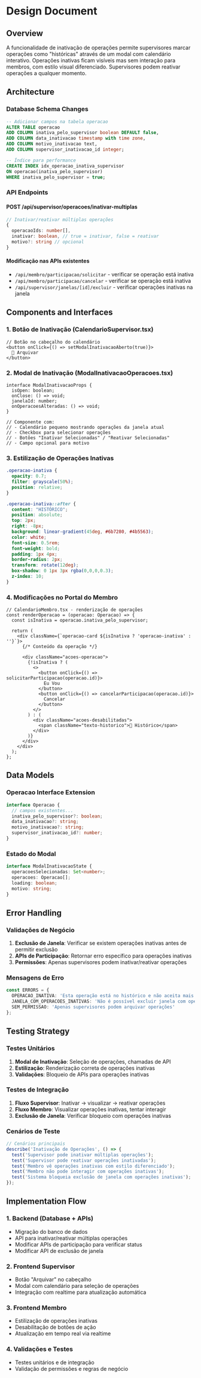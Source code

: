 # Design Document

## Overview

A funcionalidade de inativação de operações permite supervisores marcar operações como "históricas" através de um modal com calendário interativo. Operações inativas ficam visíveis mas sem interação para membros, com estilo visual diferenciado. Supervisores podem reativar operações a qualquer momento.

## Architecture

### Database Schema Changes

```sql
-- Adicionar campos na tabela operacao
ALTER TABLE operacao 
ADD COLUMN inativa_pelo_supervisor boolean DEFAULT false,
ADD COLUMN data_inativacao timestamp with time zone,
ADD COLUMN motivo_inativacao text,
ADD COLUMN supervisor_inativacao_id integer;

-- Índice para performance
CREATE INDEX idx_operacao_inativa_supervisor 
ON operacao(inativa_pelo_supervisor) 
WHERE inativa_pelo_supervisor = true;
```

### API Endpoints

#### POST /api/supervisor/operacoes/inativar-multiplas
```typescript
// Inativar/reativar múltiplas operações
{
  operacaoIds: number[],
  inativar: boolean, // true = inativar, false = reativar
  motivo?: string // opcional
}
```

#### Modificação nas APIs existentes
- `/api/membro/participacao/solicitar` - verificar se operação está inativa
- `/api/membro/participacao/cancelar` - verificar se operação está inativa
- `/api/supervisor/janelas/[id]/excluir` - verificar operações inativas na janela

## Components and Interfaces

### 1. Botão de Inativação (CalendarioSupervisor.tsx)
```tsx
// Botão no cabeçalho do calendário
<button onClick={() => setModalInativacaoAberto(true)}>
  📁 Arquivar
</button>
```

### 2. Modal de Inativação (ModalInativacaoOperacoes.tsx)
```tsx
interface ModalInativacaoProps {
  isOpen: boolean;
  onClose: () => void;
  janelaId: number;
  onOperacoesAlteradas: () => void;
}

// Componente com:
// - Calendário pequeno mostrando operações da janela atual
// - Checkbox para selecionar operações
// - Botões "Inativar Selecionadas" / "Reativar Selecionadas"
// - Campo opcional para motivo
```

### 3. Estilização de Operações Inativas
```css
.operacao-inativa {
  opacity: 0.7;
  filter: grayscale(50%);
  position: relative;
}

.operacao-inativa::after {
  content: "HISTÓRICO";
  position: absolute;
  top: 2px;
  right: -8px;
  background: linear-gradient(45deg, #6b7280, #4b5563);
  color: white;
  font-size: 0.5rem;
  font-weight: bold;
  padding: 1px 4px;
  border-radius: 2px;
  transform: rotate(12deg);
  box-shadow: 0 1px 3px rgba(0,0,0,0.3);
  z-index: 10;
}
```

### 4. Modificações no Portal do Membro
```tsx
// CalendarioMembro.tsx - renderização de operações
const renderOperacao = (operacao: Operacao) => {
  const isInativa = operacao.inativa_pelo_supervisor;
  
  return (
    <div className={`operacao-card ${isInativa ? 'operacao-inativa' : ''}`}>
      {/* Conteúdo da operação */}
      
      <div className="acoes-operacao">
        {!isInativa ? (
          <>
            <button onClick={() => solicitarParticipacao(operacao.id)}>
              Eu Vou
            </button>
            <button onClick={() => cancelarParticipacao(operacao.id)}>
              Cancelar
            </button>
          </>
        ) : (
          <div className="acoes-desabilitadas">
            <span className="texto-historico">📁 Histórico</span>
          </div>
        )}
      </div>
    </div>
  );
};
```

## Data Models

### Operacao Interface Extension
```typescript
interface Operacao {
  // campos existentes...
  inativa_pelo_supervisor?: boolean;
  data_inativacao?: string;
  motivo_inativacao?: string;
  supervisor_inativacao_id?: number;
}
```

### Estado do Modal
```typescript
interface ModalInativacaoState {
  operacoesSelecionadas: Set<number>;
  operacoes: Operacao[];
  loading: boolean;
  motivo: string;
}
```

## Error Handling

### Validações de Negócio
1. **Exclusão de Janela**: Verificar se existem operações inativas antes de permitir exclusão
2. **APIs de Participação**: Retornar erro específico para operações inativas
3. **Permissões**: Apenas supervisores podem inativar/reativar operações

### Mensagens de Erro
```typescript
const ERRORS = {
  OPERACAO_INATIVA: 'Esta operação está no histórico e não aceita mais solicitações',
  JANELA_COM_OPERACOES_INATIVAS: 'Não é possível excluir janela com operações inativas: {operacoes}',
  SEM_PERMISSAO: 'Apenas supervisores podem arquivar operações'
};
```

## Testing Strategy

### Testes Unitários
1. **Modal de Inativação**: Seleção de operações, chamadas de API
2. **Estilização**: Renderização correta de operações inativas
3. **Validações**: Bloqueio de APIs para operações inativas

### Testes de Integração
1. **Fluxo Supervisor**: Inativar → visualizar → reativar operações
2. **Fluxo Membro**: Visualizar operações inativas, tentar interagir
3. **Exclusão de Janela**: Verificar bloqueio com operações inativas

### Cenários de Teste
```typescript
// Cenários principais
describe('Inativação de Operações', () => {
  test('Supervisor pode inativar múltiplas operações');
  test('Supervisor pode reativar operações inativadas');
  test('Membro vê operações inativas com estilo diferenciado');
  test('Membro não pode interagir com operações inativas');
  test('Sistema bloqueia exclusão de janela com operações inativas');
});
```

## Implementation Flow

### 1. Backend (Database + APIs)
- Migração do banco de dados
- API para inativar/reativar múltiplas operações
- Modificar APIs de participação para verificar status
- Modificar API de exclusão de janela

### 2. Frontend Supervisor
- Botão "Arquivar" no cabeçalho
- Modal com calendário para seleção de operações
- Integração com realtime para atualização automática

### 3. Frontend Membro
- Estilização de operações inativas
- Desabilitação de botões de ação
- Atualização em tempo real via realtime

### 4. Validações e Testes
- Testes unitários e de integração
- Validação de permissões e regras de negócio